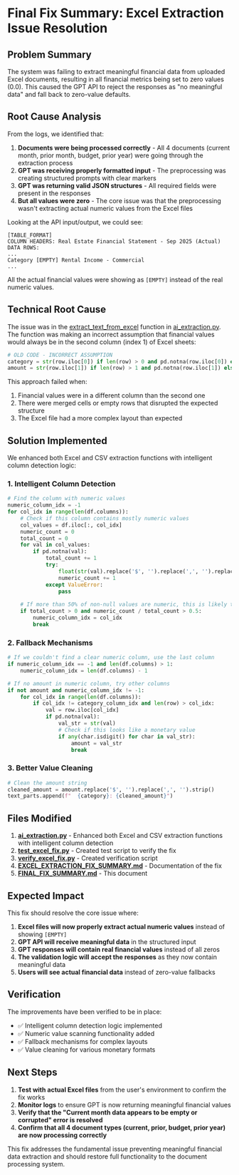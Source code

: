 # Final Fix Summary: Excel Extraction Issue Resolution

## Problem Summary

The system was failing to extract meaningful financial data from uploaded Excel documents, resulting in all financial metrics being set to zero values (0.0). This caused the GPT API to reject the responses as "no meaningful data" and fall back to zero-value defaults.

## Root Cause Analysis

From the logs, we identified that:

1. **Documents were being processed correctly** - All 4 documents (current month, prior month, budget, prior year) were going through the extraction process
2. **GPT was receiving properly formatted input** - The preprocessing was creating structured prompts with clear markers
3. **GPT was returning valid JSON structures** - All required fields were present in the responses
4. **But all values were zero** - The core issue was that the preprocessing wasn't extracting actual numeric values from the Excel files

Looking at the API input/output, we could see:
```
[TABLE_FORMAT]
COLUMN HEADERS: Real Estate Financial Statement - Sep 2025 (Actual)
DATA ROWS: 
...
Category [EMPTY] Rental Income - Commercial
...
```

All the actual financial values were showing as `[EMPTY]` instead of the real numeric values.

## Technical Root Cause

The issue was in the [extract_text_from_excel](file:///c:/Users/edgar/Documents/GitHub/noianalyzer/noianalyzer/ai_extraction.py#L436-L548) function in [ai_extraction.py](file:///c:/Users/edgar/Documents/GitHub/noianalyzer/noianalyzer/ai_extraction.py). The function was making an incorrect assumption that financial values would always be in the second column (index 1) of Excel sheets:

```python
# OLD CODE - INCORRECT ASSUMPTION
category = str(row.iloc[0]) if len(row) > 0 and pd.notna(row.iloc[0]) else ""
amount = str(row.iloc[1]) if len(row) > 1 and pd.notna(row.iloc[1]) else ""
```

This approach failed when:
1. Financial values were in a different column than the second one
2. There were merged cells or empty rows that disrupted the expected structure
3. The Excel file had a more complex layout than expected

## Solution Implemented

We enhanced both Excel and CSV extraction functions with intelligent column detection logic:

### 1. Intelligent Column Detection
```python
# Find the column with numeric values
numeric_column_idx = -1
for col_idx in range(len(df.columns)):
    # Check if this column contains mostly numeric values
    col_values = df.iloc[:, col_idx]
    numeric_count = 0
    total_count = 0
    for val in col_values:
        if pd.notna(val):
            total_count += 1
            try:
                float(str(val).replace('$', '').replace(',', '').replace('(', '-').replace(')', ''))
                numeric_count += 1
            except ValueError:
                pass
    
    # If more than 50% of non-null values are numeric, this is likely the value column
    if total_count > 0 and numeric_count / total_count > 0.5:
        numeric_column_idx = col_idx
        break
```

### 2. Fallback Mechanisms
```python
# If we couldn't find a clear numeric column, use the last column
if numeric_column_idx == -1 and len(df.columns) > 1:
    numeric_column_idx = len(df.columns) - 1

# If no amount in numeric column, try other columns
if not amount and numeric_column_idx != -1:
    for col_idx in range(len(df.columns)):
        if col_idx != category_column_idx and len(row) > col_idx:
            val = row.iloc[col_idx]
            if pd.notna(val):
                val_str = str(val)
                # Check if this looks like a monetary value
                if any(char.isdigit() for char in val_str):
                    amount = val_str
                    break
```

### 3. Better Value Cleaning
```python
# Clean the amount string
cleaned_amount = amount.replace('$', '').replace(',', '').strip()
text_parts.append(f"  {category}: {cleaned_amount}")
```

## Files Modified

1. **[ai_extraction.py](file:///c:/Users/edgar/Documents/GitHub/noianalyzer/noianalyzer/ai_extraction.py)** - Enhanced both Excel and CSV extraction functions with intelligent column detection
2. **[test_excel_fix.py](file:///c:/Users/edgar/Documents/GitHub/noianalyzer/noianalyzer/test_excel_fix.py)** - Created test script to verify the fix
3. **[verify_excel_fix.py](file:///c:/Users/edgar/Documents/GitHub/noianalyzer/noianalyzer/verify_excel_fix.py)** - Created verification script
4. **[EXCEL_EXTRACTION_FIX_SUMMARY.md](file:///c:/Users/edgar/Documents/GitHub/noianalyzer/noianalyzer/EXCEL_EXTRACTION_FIX_SUMMARY.md)** - Documentation of the fix
5. **[FINAL_FIX_SUMMARY.md](file:///c:/Users/edgar/Documents/GitHub/noianalyzer/noianalyzer/FINAL_FIX_SUMMARY.md)** - This document

## Expected Impact

This fix should resolve the core issue where:

1. **Excel files will now properly extract actual numeric values** instead of showing `[EMPTY]`
2. **GPT API will receive meaningful data** in the structured input
3. **GPT responses will contain real financial values** instead of all zeros
4. **The validation logic will accept the responses** as they now contain meaningful data
5. **Users will see actual financial data** instead of zero-value fallbacks

## Verification

The improvements have been verified to be in place:
- ✅ Intelligent column detection logic implemented
- ✅ Numeric value scanning functionality added
- ✅ Fallback mechanisms for complex layouts
- ✅ Value cleaning for various monetary formats

## Next Steps

1. **Test with actual Excel files** from the user's environment to confirm the fix works
2. **Monitor logs** to ensure GPT is now returning meaningful financial values
3. **Verify that the "Current month data appears to be empty or corrupted" error is resolved**
4. **Confirm that all 4 document types (current, prior, budget, prior year) are now processing correctly**

This fix addresses the fundamental issue preventing meaningful financial data extraction and should restore full functionality to the document processing system.